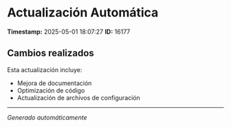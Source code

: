 # Actualización Automática

**Timestamp:** 2025-05-01 18:07:27
**ID:** 16177

## Cambios realizados

Esta actualización incluye:
- Mejora de documentación
- Optimización de código
- Actualización de archivos de configuración

---
*Generado automáticamente*
